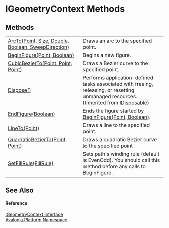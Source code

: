 # IGeometryContext Methods




## Methods
<table>
<tr>
<td><a href="M_Avalonia_Platform_IGeometryContext_ArcTo">ArcTo(Point, Size, Double, Boolean, SweepDirection)</a></td>
<td>Draws an arc to the specified point.</td>
</tr>
<tr>
<td><a href="M_Avalonia_Platform_IGeometryContext_BeginFigure">BeginFigure(Point, Boolean)</a></td>
<td>Begins a new figure.</td>
</tr>
<tr>
<td><a href="M_Avalonia_Platform_IGeometryContext_CubicBezierTo">CubicBezierTo(Point, Point, Point)</a></td>
<td>Draws a Bezier curve to the specified point.</td>
</tr>
<tr>
<td><a href="https://learn.microsoft.com/dotnet/api/system.idisposable.dispose" target="_blank" rel="noopener noreferrer">Dispose()</a></td>
<td>Performs application-defined tasks associated with freeing, releasing, or resetting unmanaged resources.<br />(Inherited from <a href="https://learn.microsoft.com/dotnet/api/system.idisposable" target="_blank" rel="noopener noreferrer">IDisposable</a>)</td>
</tr>
<tr>
<td><a href="M_Avalonia_Platform_IGeometryContext_EndFigure">EndFigure(Boolean)</a></td>
<td>Ends the figure started by <a href="M_Avalonia_Platform_IGeometryContext_BeginFigure">BeginFigure(Point, Boolean)</a>.</td>
</tr>
<tr>
<td><a href="M_Avalonia_Platform_IGeometryContext_LineTo">LineTo(Point)</a></td>
<td>Draws a line to the specified point.</td>
</tr>
<tr>
<td><a href="M_Avalonia_Platform_IGeometryContext_QuadraticBezierTo">QuadraticBezierTo(Point, Point)</a></td>
<td>Draws a quadratic Bezier curve to the specified point</td>
</tr>
<tr>
<td><a href="M_Avalonia_Platform_IGeometryContext_SetFillRule">SetFillRule(FillRule)</a></td>
<td>Sets path's winding rule (default is EvenOdd). You should call this method before any calls to BeginFigure.</td>
</tr>
</table>

## See Also


#### Reference
<a href="T_Avalonia_Platform_IGeometryContext">IGeometryContext Interface</a>  
<a href="N_Avalonia_Platform">Avalonia.Platform Namespace</a>  

